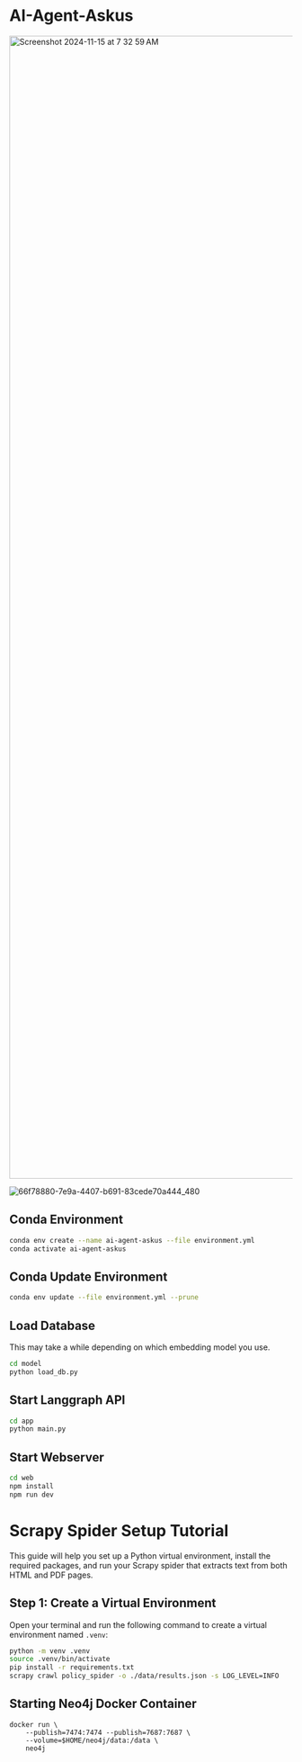 # AI-Agent-Askus

<img width="2032" alt="Screenshot 2024-11-15 at 7 32 59 AM" src="https://github.com/user-attachments/assets/fe4ebd50-dbcb-4de6-9124-c3d11d778f26">

![66f78880-7e9a-4407-b691-83cede70a444_480](https://github.com/user-attachments/assets/c4e614a8-78e7-463e-b4e1-403980022ad2)


## Conda Environment
```bash
conda env create --name ai-agent-askus --file environment.yml
conda activate ai-agent-askus
```

## Conda Update Environment
```bash
conda env update --file environment.yml --prune
```

## Load Database
This may take a while depending on which embedding model you use.
```bash
cd model
python load_db.py
```

## Start Langgraph API
```bash
cd app
python main.py
```

## Start Webserver
```bash
cd web
npm install
npm run dev
```

# Scrapy Spider Setup Tutorial

This guide will help you set up a Python virtual environment, install the required packages, and run your Scrapy spider that extracts text from both HTML and PDF pages.

## Step 1: Create a Virtual Environment

Open your terminal and run the following command to create a virtual environment named `.venv`:

```bash
python -m venv .venv
source .venv/bin/activate
pip install -r requirements.txt
scrapy crawl policy_spider -o ./data/results.json -s LOG_LEVEL=INFO
```

## Starting Neo4j Docker Container
```
docker run \
    --publish=7474:7474 --publish=7687:7687 \
    --volume=$HOME/neo4j/data:/data \
    neo4j
```